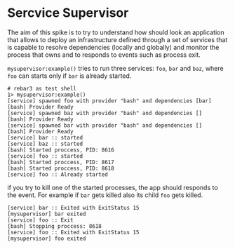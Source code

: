 Sercvice Supervisor
=====
The aim of this spike is to try to understand how should look an application that allows to deploy an infrastructure defined through a set of services that is capable to resolve dependencies (locally and globally) and monitor the process that owns
and to responds to events such as process exit. 

`mysupervisor:example()` tries to run three services: `foo`, `bar` and `baz`, where `foo` can starts only if `bar` is already
started.

    # rebar3 as test shell
    1> mysupervisor:example()
    [service] spawned foo with provider "bash" and dependencies [bar]
    [bash] Provider Ready 
    [service] spawned baz with provider "bash" and dependencies []
    [bash] Provider Ready 
    [service] spawned bar with provider "bash" and dependencies []
    [bash] Provider Ready 
    [service] bar :: started 
    [service] baz :: started 
    [bash] Started proccess, PID: 8616 
    [service] foo :: started 
    [bash] Started proccess, PID: 8617 
    [bash] Started proccess, PID: 8618 
    [service] foo :: Already started 
    
if you try to kill one of the started processes, the app should responds to the event. 
For example if `bar` gets killed also its child `foo` gets killed.

    [service] bar :: Exited with ExitStatus 15 
    [mysupervisor] bar exited
    [service] foo :: Exit 
    [bash] Stopping proccess: 8618 
    [service] foo :: Exited with ExitStatus 15 
    [mysupervisor] foo exited

